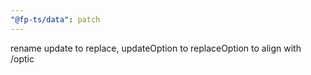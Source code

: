 ```yaml
---
"@fp-ts/data": patch
---
```


rename update to replace, updateOption to replaceOption to align with /optic
